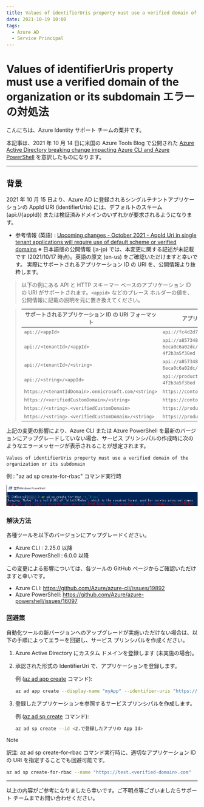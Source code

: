 ```yaml
---
title: Values of identifierUris property must use a verified domain of the organization or its subdomain エラーの対処法
date: 2021-10-19 10:00
tags:
  - Azure AD
  - Service Principal
---
```


# Values of identifierUris property must use a verified domain of the organization or its subdomain エラーの対処法

こんにちは、Azure Identity サポート チームの栗井です。

本記事は、2021 年 10 月 14 日に米国の Azure Tools Blog で公開された [Azure Active Directory breaking change impacting Azure CLI and Azure PowerShell](https://techcommunity.microsoft.com/t5/azure-tools/azure-active-directory-breaking-change-impacting-azure-cli-and/ba-p/2848388) を意訳したものになります。

---

## 背景

2021 年 10 月 15 日より、Azure AD に登録されるシングルテナントアプリケーションの AppId URI (identifierUris) には、デフォルトのスキーム (api://{appId}) または検証済みドメインのいずれかが要求されるようになります。

- 参考情報 (英語) : [Upcoming changes - October 2021 - AppId Uri in single tenant applications will require use of default scheme or verified domains](https://docs.microsoft.com/en-us/azure/active-directory/develop/reference-breaking-changes#appid-uri-in-single-tenant-applications-will-require-use-of-default-scheme-or-verified-domains)
  ※ 日本語版の公開情報 (ja-jp) では、本変更に関する記述が未記載です (2021/10/17 時点)。英語の原文 (en-us) をご確認いただけますと幸いです。
実際にサポートされるアプリケーション ID の URI を、公開情報より抜粋します。

> 以下の例にある API と HTTP スキーマー ベースのアプリケーション ID の URI がサポートされます。`<appid>` などのプレース ホルダーの値を、公開情報に記載の説明を元に置き換えてください。

> サポートされるアプリケーション ID の URI フォーマット | アプリケーション ID の URI の例
> -- | --
> `api://<appId>` | `api://fc4d2d73-d05a-4a9b-85a8-4f2b3a5f38ed`
> `api://<tenantId>/<appId>` | `api://a8573488-ff46-450a-b09a-6eca0c6a02dc/fc4d2d73-d05a-4a9b-85a8-4f2b3a5f38ed`
> `api://<tenantId>/<string>` | `api://a8573488-ff46-450a-b09a-6eca0c6a02dc/api`
> `api://<string>/<appId>` | `api://productapi/fc4d2d73-d05a-4a9b-85a8-4f2b3a5f38ed`
> `https://<tenantIdDomain>.onmicrosoft.com/<string>` | `https://contoso.onmicrosoft.com/productsapi`
> `https://<verifiedCustomDomain>/<string>` | `https://contoso.onmicrosoft.com/productsapi`
> `https://<string>.<verifiedCustomDomain>` | `https://product.contoso.onmicrosoft.com`
> `https://<string>.<verifiedCustomDomain>/<string>` | `https://product.onmicrosoft.com/productsapi`

上記の変更の影響により、Azure CLI または Azure PowerShell を最新のバージョンにアップグレードしていない場合、サービス プリンシパルの作成時に次のようなエラーメッセージが表示されることが想定されます。

```
Values of identifierUris property must use a verified domain of the organization or its subdomain
```

例 : "az ad sp create-for-rbac" コマンド実行時

![該当画面](./AAD-changes-impacting-AzureCLI-AzurePS/PS.png)



### 解決方法
各種ツールを以下のバージョンにアップグレードください。

- Azure CLI : 2.25.0 以降
- Azure PowerShell : 6.0.0 以降

この変更による影響については、各ツールの GitHub ページからご確認いただけますと幸いです。
- Azure CLI: https://github.com/Azure/azure-cli/issues/19892
- Azure PowerShell: https://github.com/Azure/azure-powershell/issues/16097


### 回避策
自動化ツールの新バージョンへのアップグレードが実施いただけない場合は、以下の手順によってエラーを回避し、サービス プリンシパルを作成ください。

1. Azure Active Directory にカスタム ドメインを登録します (未実施の場合)。
2. 承認された形式の IdentifierUri で、アプリケーションを登録します。

    例 ([az ad app create](https://docs.microsoft.com/ja-jp/cli/azure/ad/app?view=azure-cli-latest#az_ad_app_create) コマンド):
    ```sh
    az ad app create --display-name "myApp" --identifier-uris "https://test.contoso.com"
    ```

3. 登録したアプリケーションを参照するサービスプリンシパルを作成します。

    例 ([az ad sp create](https://docs.microsoft.com/ja-jp/cli/azure/ad/sp?view=azure-cli-latest#az_ad_sp_create) コマンド):
    ```sh
    az ad sp create --id <2.で登録したアプリの App Id>
    ```

> [!NOTE]
> 訳注: az ad sp create-for-rbac コマンド実行時に、適切なアプリケーション ID の URI を指定することでも回避可能です。
> ```sh
> az ad sp create-for-rbac --name "https://test.<verified-domain>.com"
> ```
---

以上の内容がご参考になりましたら幸いです。ご不明点等ございましたらサポート チームまでお問い合わせください。
